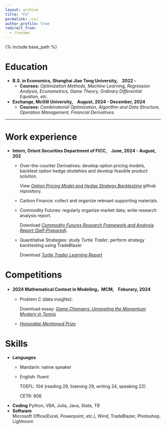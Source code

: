 ```yaml
---
layout: archive
title: "CV"
permalink: /cv/
author_profile: true
redirect_from:
  - /resume
---
```


{% include base_path %}

Education
======
* **B.S. in Economics, Shanghai Jiao Tong University, &ensp; 2022 -**
  * **Courses:** _Optimization Methods, Machine Learning, Regression Analysis, Econometrics, Game Theory, Ordinary Differential Equation, etc._
* **Exchange, McGill University, &ensp; August, 2024 - December, 2024**
  * **Courses:** _Combinatorial Optimization, Algorithm and Data Structure, Operation Management, Financial Derivatives._

---

Work experience
======
* **Intern, Orient Securities Department of FICC, &ensp; June, 2024 - August, 202**
  * Over-the-counter Derivatives: develop option pricing models, backtest option hedge stratehies and develop feasible product solution.

    View [_Option Pricing Model and Hedge Strategy Backtesting_](https://github.com/Sheng-Cheng-2004/Option-Hedge-Backtesting) github repository.
    
  * Carbon Finance: collect and organize relevant supporting materials.
  * Commodity Futures: regularly organize market data, write research analysis report.
 
    Download [_Commodity Futures Research Framework and Analysis Report (Self-Prepared)_](https://Sheng-Cheng-2004.github.io/files/每周小结8.12（补充豆粕）.pdf).
    
  * Quantitative Strategies: study _Turtle Trader_, perform strategy backtesting using TradeBlazer
    
    Download [_Turtle Trader Learning Report_](https://Sheng-Cheng-2004.github.io/files/海龟交易法学习笔记（补充净值曲线和优化）.pdf)

Competitions
======
* **2024 Mathematical Contest in Modeling，MCM, &ensp; Feburary, 2024**
  * Problem C (data insights):

    Download essay: [_Game Changers: Unraveling the Momentum Mystery in Tennis_](http://Sheng-Cheng-2004.github.io/files/mcm_thesis.pdf)
  
  * [_Honorable Mentioned Prize_](http://Sheng-Cheng-2004.github.io/files/H_prize.pdf)

Skills
======
* **Languages**
  * Mandarin: native speaker
  * English: fluent
    
    TOEFL: 104 (reading 29, listening 29, writing 24, speaking 22)
    
    CET6: 606
* **Coding**
  Python, VBA, Julia, Java, Stata, TB
* **Software**  
  Microsoft Office(Excel, Powerpoint, etc.), Wind, TradeBlazer, Photoshop, Lightroom




